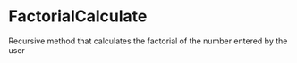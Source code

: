 # FactorialCalculate
 Recursive method that calculates the factorial of the number entered by the user

